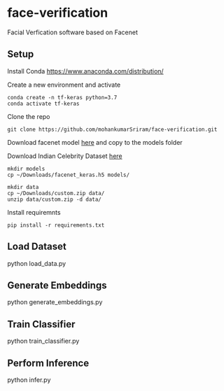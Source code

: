 # face-verification
Facial Verfication software based on Facenet


## Setup

Install Conda
https://www.anaconda.com/distribution/

Create a new environment and activate
```
conda create -n tf-keras python=3.7
conda activate tf-keras
```
Clone the repo
```
git clone https://github.com/mohankumarSriram/face-verification.git
```

Download facenet model [here]('https://drive.google.com/open?id=1pwQ3H4aJ8a6yyJHZkTwtjcL4wYWQb7bn') and copy to the models folder

Download Indian Celebrity Dataset [here]('https://drive.google.com/open?id=1oOgC0FmTda1NCGRQ_JkjMywzulZ5beeP')
```
mkdir models
cp ~/Downloads/facenet_keras.h5 models/

mkdir data
cp ~/Downloads/custom.zip data/
unzip data/custom.zip -d data/
```


Install requiremnts
```
pip install -r requirements.txt
```


## Load Dataset
python load_data.py

## Generate Embeddings
python generate_embeddings.py

## Train Classifier
python train_classifier.py

## Perform Inference
python infer.py